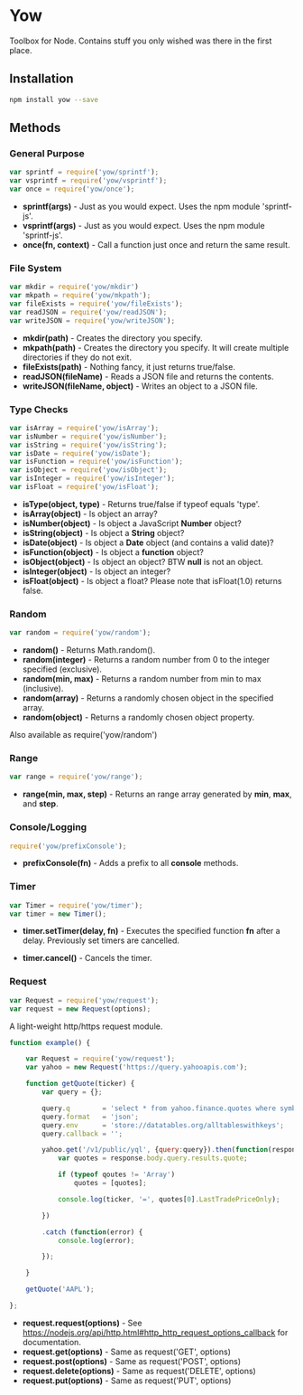 # Yow

Toolbox for Node. Contains stuff you only wished was there in the first place.

## Installation

````bash
npm install yow --save
````

## Methods

### General Purpose

````javascript
var sprintf = require('yow/sprintf');
var vsprintf = require('yow/vsprintf');
var once = require('yow/once');
````

- **sprintf(args)**        - Just as you would expect. Uses the npm module 'sprintf-js'.
- **vsprintf(args)**       - Just as you would expect. Uses the npm module 'sprintf-js'.
- **once(fn, context)**    - Call a function just once and return the same result.


### File System

````javascript
var mkdir = require('yow/mkdir')
var mkpath = require('yow/mkpath');
var fileExists = require('yow/fileExists');
var readJSON = require('yow/readJSON');
var writeJSON = require('yow/writeJSON');
````

- **mkdir(path)**                 - Creates the directory you specify.
- **mkpath(path)**                - Creates the directory you specify. It will create multiple directories if they do not exit.
- **fileExists(path)**            - Nothing fancy, it just returns true/false.
- **readJSON(fileName)**          - Reads a JSON file and returns the contents.
- **writeJSON(fileName, object)** - Writes an object to a JSON file.

### Type Checks

````javascript
var isArray = require('yow/isArray');
var isNumber = require('yow/isNumber');
var isString = require('yow/isString');
var isDate = require('yow/isDate');
var isFunction = require('yow/isFunction');
var isObject = require('yow/isObject');
var isInteger = require('yow/isInteger');
var isFloat = require('yow/isFloat');
````

- **isType(object, type)**  - Returns true/false if typeof equals 'type'.
- **isArray(object)**       - Is object an array?
- **isNumber(object)**      - Is object a JavaScript **Number** object?
- **isString(object)**      - Is object a **String** object?
- **isDate(object)**        - Is object a **Date** object (and contains a valid date)?
- **isFunction(object)**    - Is object a **function** object?
- **isObject(object)**      - Is object an object? BTW **null** is not an object.
- **isInteger(object)**     - Is object an integer?
- **isFloat(object)**       - Is object a float? Please note that isFloat(1.0) returns false.

### Random

````javascript
var random = require('yow/random');
````

- **random()**              - Returns Math.random().
- **random(integer)**       - Returns a random number from 0 to the integer specified (exclusive).
- **random(min, max)**      - Returns a random number from min to max (inclusive).
- **random(array)**         - Returns a randomly chosen object in the specified array.
- **random(object)**        - Returns a randomly chosen object property.

Also available as require('yow/random')

### Range

````javascript
var range = require('yow/range');
````

- **range(min, max, step)** - Returns an range array generated by **min**, **max**, and **step**.

### Console/Logging

````javascript
require('yow/prefixConsole');
````
- **prefixConsole(fn)** - Adds a prefix to all **console** methods.

### Timer

````javascript
var Timer = require('yow/timer');
var timer = new Timer();
````

- **timer.setTimer(delay, fn)** - Executes the specified function **fn** after a delay.
	Previously set timers are cancelled.

- **timer.cancel()** - Cancels the timer.

### Request

````javascript
var Request = require('yow/request');
var request = new Request(options);
````

A light-weight http/https request module.

````javascript
function example() {

	var Request = require('yow/request');
	var yahoo = new Request('https://query.yahooapis.com');

	function getQuote(ticker) {
		var query = {};

		query.q        = 'select * from yahoo.finance.quotes where symbol =  "' + ticker + '"';
		query.format   = 'json';
		query.env      = 'store://datatables.org/alltableswithkeys';
		query.callback = '';

		yahoo.get('/v1/public/yql', {query:query}).then(function(response) {
			var quotes = response.body.query.results.quote;

			if (typeof qoutes != 'Array')
				quotes = [quotes];

			console.log(ticker, '=', quotes[0].LastTradePriceOnly);

		})

		.catch (function(error) {
			console.log(error);

		});

	}

	getQuote('AAPL');

};
````

- **request.request(options)** - See https://nodejs.org/api/http.html#http_http_request_options_callback for documentation.
- **request.get(options)**     - Same as request('GET', options)
- **request.post(options)**    - Same as request('POST', options)
- **request.delete(options)**  - Same as request('DELETE', options)
- **request.put(options)**     - Same as request('PUT', options)
